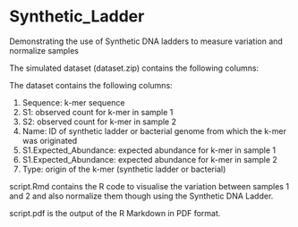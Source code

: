 # Synthetic_Ladder
Demonstrating the use of Synthetic DNA ladders to measure variation and normalize samples

The simulated dataset (dataset.zip) contains the following columns:

The dataset contains the following columns:

1) Sequence: k-mer sequence 
2) S1: observed count for k-mer in sample 1  
3) S2: observed count for k-mer in sample 2  
4) Name: ID of synthetic ladder or bacterial genome from which the k-mer was originated   
5) S1.Expected_Abundance: expected abundance for k-mer in sample 1  
6) S1.Expected_Abundance: expected abundance for k-mer in sample 2  
7) Type: origin of the k-mer (synthetic ladder or bacterial) 

script.Rmd contains the R code to visualise the variation between samples 1 and 2 and also normalize them though using the Synthetic DNA Ladder.

script.pdf is the output of the R Markdown in PDF format.
